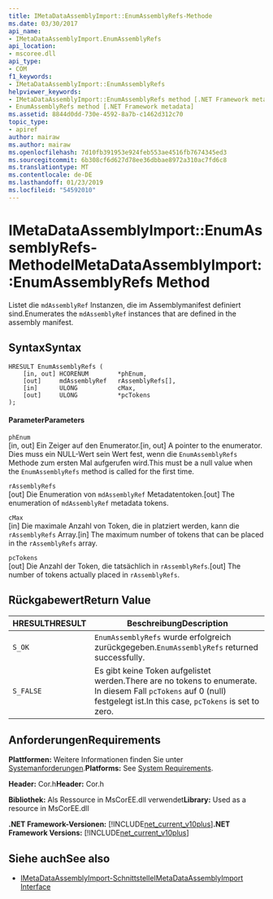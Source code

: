 ```yaml
---
title: IMetaDataAssemblyImport::EnumAssemblyRefs-Methode
ms.date: 03/30/2017
api_name:
- IMetaDataAssemblyImport.EnumAssemblyRefs
api_location:
- mscoree.dll
api_type:
- COM
f1_keywords:
- IMetaDataAssemblyImport::EnumAssemblyRefs
helpviewer_keywords:
- IMetaDataAssemblyImport::EnumAssemblyRefs method [.NET Framework metadata]
- EnumAssemblyRefs method [.NET Framework metadata]
ms.assetid: 8844d0dd-730e-4592-8a7b-c1462d312c70
topic_type:
- apiref
author: mairaw
ms.author: mairaw
ms.openlocfilehash: 7d10fb391953e924feb553ae4516fb7674345ed3
ms.sourcegitcommit: 6b308cf6d627d78ee36dbbae8972a310ac7fd6c8
ms.translationtype: MT
ms.contentlocale: de-DE
ms.lasthandoff: 01/23/2019
ms.locfileid: "54592010"
---
```

# <a name="imetadataassemblyimportenumassemblyrefs-method"></a><span data-ttu-id="9797b-102">IMetaDataAssemblyImport::EnumAssemblyRefs-Methode</span><span class="sxs-lookup"><span data-stu-id="9797b-102">IMetaDataAssemblyImport::EnumAssemblyRefs Method</span></span>
<span data-ttu-id="9797b-103">Listet die `mdAssemblyRef` Instanzen, die im Assemblymanifest definiert sind.</span><span class="sxs-lookup"><span data-stu-id="9797b-103">Enumerates the `mdAssemblyRef` instances that are defined in the assembly manifest.</span></span>  
  
## <a name="syntax"></a><span data-ttu-id="9797b-104">Syntax</span><span class="sxs-lookup"><span data-stu-id="9797b-104">Syntax</span></span>  
  
```  
HRESULT EnumAssemblyRefs (  
    [in, out] HCORENUM        *phEnum,   
    [out]     mdAssemblyRef   rAssemblyRefs[],   
    [in]      ULONG           cMax,   
    [out]     ULONG           *pcTokens  
);  
```  
  
#### <a name="parameters"></a><span data-ttu-id="9797b-105">Parameter</span><span class="sxs-lookup"><span data-stu-id="9797b-105">Parameters</span></span>  
 `phEnum`  
 <span data-ttu-id="9797b-106">[in, out] Ein Zeiger auf den Enumerator.</span><span class="sxs-lookup"><span data-stu-id="9797b-106">[in, out] A pointer to the enumerator.</span></span> <span data-ttu-id="9797b-107">Dies muss ein NULL-Wert sein Wert fest, wenn die `EnumAssemblyRefs` Methode zum ersten Mal aufgerufen wird.</span><span class="sxs-lookup"><span data-stu-id="9797b-107">This must be a null value when the `EnumAssemblyRefs` method is called for the first time.</span></span>  
  
 `rAssemblyRefs`  
 <span data-ttu-id="9797b-108">[out] Die Enumeration von `mdAssemblyRef` Metadatentoken.</span><span class="sxs-lookup"><span data-stu-id="9797b-108">[out] The enumeration of `mdAssemblyRef` metadata tokens.</span></span>  
  
 `cMax`  
 <span data-ttu-id="9797b-109">[in] Die maximale Anzahl von Token, die in platziert werden, kann die `rAssemblyRefs` Array.</span><span class="sxs-lookup"><span data-stu-id="9797b-109">[in] The maximum number of tokens that can be placed in the `rAssemblyRefs` array.</span></span>  
  
 `pcTokens`  
 <span data-ttu-id="9797b-110">[out] Die Anzahl der Token, die tatsächlich in `rAssemblyRefs`.</span><span class="sxs-lookup"><span data-stu-id="9797b-110">[out] The number of tokens actually placed in `rAssemblyRefs`.</span></span>  
  
## <a name="return-value"></a><span data-ttu-id="9797b-111">Rückgabewert</span><span class="sxs-lookup"><span data-stu-id="9797b-111">Return Value</span></span>  
  
|<span data-ttu-id="9797b-112">HRESULT</span><span class="sxs-lookup"><span data-stu-id="9797b-112">HRESULT</span></span>|<span data-ttu-id="9797b-113">Beschreibung</span><span class="sxs-lookup"><span data-stu-id="9797b-113">Description</span></span>|  
|-------------|-----------------|  
|`S_OK`|<span data-ttu-id="9797b-114">`EnumAssemblyRefs` wurde erfolgreich zurückgegeben.</span><span class="sxs-lookup"><span data-stu-id="9797b-114">`EnumAssemblyRefs` returned successfully.</span></span>|  
|`S_FALSE`|<span data-ttu-id="9797b-115">Es gibt keine Token aufgelistet werden.</span><span class="sxs-lookup"><span data-stu-id="9797b-115">There are no tokens to enumerate.</span></span> <span data-ttu-id="9797b-116">In diesem Fall `pcTokens` auf 0 (null) festgelegt ist.</span><span class="sxs-lookup"><span data-stu-id="9797b-116">In this case, `pcTokens` is set to zero.</span></span>|  
  
## <a name="requirements"></a><span data-ttu-id="9797b-117">Anforderungen</span><span class="sxs-lookup"><span data-stu-id="9797b-117">Requirements</span></span>  
 <span data-ttu-id="9797b-118">**Plattformen:** Weitere Informationen finden Sie unter [Systemanforderungen](../../../../docs/framework/get-started/system-requirements.md).</span><span class="sxs-lookup"><span data-stu-id="9797b-118">**Platforms:** See [System Requirements](../../../../docs/framework/get-started/system-requirements.md).</span></span>  
  
 <span data-ttu-id="9797b-119">**Header:** Cor.h</span><span class="sxs-lookup"><span data-stu-id="9797b-119">**Header:** Cor.h</span></span>  
  
 <span data-ttu-id="9797b-120">**Bibliothek:** Als Ressource in MsCorEE.dll verwendet</span><span class="sxs-lookup"><span data-stu-id="9797b-120">**Library:** Used as a resource in MsCorEE.dll</span></span>  
  
 <span data-ttu-id="9797b-121">**.NET Framework-Versionen:** [!INCLUDE[net_current_v10plus](../../../../includes/net-current-v10plus-md.md)]</span><span class="sxs-lookup"><span data-stu-id="9797b-121">**.NET Framework Versions:** [!INCLUDE[net_current_v10plus](../../../../includes/net-current-v10plus-md.md)]</span></span>  
  
## <a name="see-also"></a><span data-ttu-id="9797b-122">Siehe auch</span><span class="sxs-lookup"><span data-stu-id="9797b-122">See also</span></span>
- [<span data-ttu-id="9797b-123">IMetaDataAssemblyImport-Schnittstelle</span><span class="sxs-lookup"><span data-stu-id="9797b-123">IMetaDataAssemblyImport Interface</span></span>](../../../../docs/framework/unmanaged-api/metadata/imetadataassemblyimport-interface.md)
